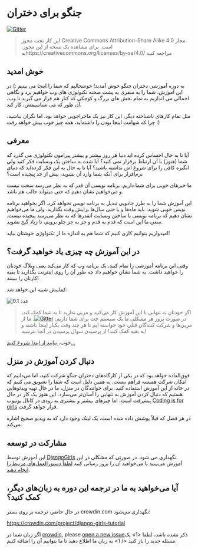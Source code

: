 # جنگو برای دختران

[![Gitter](https://badges.gitter.im/DjangoGirls/tutorial.svg)](https://gitter.im/DjangoGirls/tutorial)

> این کار تحت مجوز Creative Commons Attribution-Share Alike 4.0 مجاز است. برای مشاهده یک نسخه از این مجوز، بهhttps://creativecommons.org/licenses/by-sa/4.0/ مراجعه کنید

## خوش امدید

به دوره آموزشی دختران جنگو خوش آمدید! خوشحالیم که شما را اینجا می بینیم :) در این آموزش، شما را به سفری به پشت صحنه تکنولوژی های وب خواهیم برد و نگاهی اجمالی می اندازیم به تمام بخش های بزرگ و کوچکی که کنار هم قرار می گیرند تا وب، آن طور که می شناسیمش، کار کند.

مثل تمام کارهای ناشناخته دیگر، این کار نیز یک ماجراجویی خواهد بود. اما نگران نباشید، چرا که شهامت اینجا بودن را داشته‌اید، همه چیز خوب پیش خواهد رفت :)

## معرفی

آیا تا به حال احساس کرده اید دنیا هر روز بیشتر و بیشتر پیرامون تکنولوژی می گذرد که شما (هنوز) با آن ارتباط برقرار نمی کنید؟ آیا شده به ساختن یک وبسایت فکر کنید ولی انگیزه کافی را برای شروع اش نداشته باشید؟ آیا تا به حال به این فکر کرده‌اید که دنیای نرم‌افزار برای آنکه شما وارد آن بشوید، بیش از حد پیچیده است؟

ما خبرهای خوبی برای شما داریم. برنامه نویسی آن قدر که به نظر می‌رسد سخت نیست و می‌خواهیم نشان دهیم که حتی میتواند جالب هم باشد.

این آموزش شما را به طرز جادویی تبدیل به برنامه نویس نخواهد کرد. اگر بخواهید برنامه نویس خوبی شوید، باید ماه‌ها و یا حتی سال‌ها برایش وقت بگذارید. ولی ما می‌خواهیم نشان دهیم که برنامه نویسی یا ساختن وبسایت آنقدرها که به نظر می‌رسد پیچیده نیست. سعی ما این است که قدم به قدم و جز به جز جلو برویم، تا زیاد گیج نشوید.

امیدواریم بتوانیم کاری کنیم که شما هم به اندازه ما از تکنولوژی خوشتان بیاید!

## در این آموزش چه چیزی یاد خواهید گرفت؟

وقتی این برنامه آموزشی را تمام کنید، یک برنامه وب که کار می‌کند یعنی وبلاگ خودتان را خواهید داشت. به شما نشان خواهیم داد چه طور آن را روی اینترنت بگذارید تا بقیه کارتان را ببینند!

کمابیش شبیه این خواهد شد:

![عدد 0.1](images/application.png)

> اگر خودتان به تنهایی با این آموزش کار می‌کنید و مربی ندارید تا به شما کمک کند، در صورت بروز هر مشکلی ما یک سیستم چت برای شما داریم: [![Gitter](https://badges.gitter.im/DjangoGirls/tutorial.svg)](https://gitter.im/DjangoGirls/tutorial). ما از مربی‌ها و شرکت کنندگان قبلی خود خواسته ایم تا هر چند وقت یکبار اینجا باشند و به بقیه کمک کنند! از پرسیدن سوال پرسیدن در آنجا نترسید!

خوب،[ بیایید از ابتدا شروع کنیم... ](./how_the_internet_works/README.md)

## دنبال کردن آموزش در منزل

فوق‌العاده خواهد بود که در یکی از کارگاه‌های دختران جنگو شرکت کنید، اما می‌دانیم که امکان شرکت همیشه فراهم نیست. به همین دلیل است که شما را تشویق می کنیم که در خانه از این آموزش استفاده کنید. برای خوانندگان در منزل، ما در حال تهیه ویدئوهایی هستیم که دنبال کردن آموزش به تنهایی را آسان‌‌تر می‌سازد. این هنوز یک کار در حال پیشرفت است، اما چیزهای بیشتر و بیشتری به زودی در کانال یوتیوب [Coding is for girls](https://www.youtube.com/channel/UC0hNd2uW8jTR5K3KBzRuG2A/feed) قرار خواهد گرفت.

در هر فصل که قبلاً پوشش داده شده است، یک لینک وجود دارد که به ویدیو صحیح اشاره می‌کند.

## مشارکت در توسعه

این آموزش توسط [DjangoGirls](https://djangogirls.org/) نگهداری می شود. در صورتی که مشکلی در این آموزش می‌بینید یا می‌خواهید آن را بروز رسانی کنید [لطفاً دستورالعمل‌های مرتبط را انجام دهید](https://github.com/DjangoGirls/tutorial/blob/master/README.md).

## آیا می‌خواهید به ما در ترجمه این دوره به زبان‌های دیگر، کمک کنید؟

در حال حاضر، ترجمه بر روی بستر crowdin.com نگهداری می‌شود:

https://crowdin.com/project/django-girls-tutorial

اگر زبان شما در [crowdin](https://crowdin.com/), please [open a new issue](https://github.com/DjangoGirls/tutorial/issues/new)ذکر نشده باشد، لطفا <1> یک مسئله جدید را باز کنید </ 1> به زبان ما اطلاع دهید تا ما بتوانیم آن را اضافه کنیم.